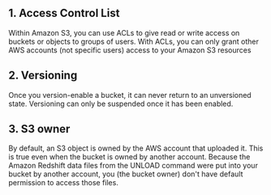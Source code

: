 ## 1. Access Control List
Within Amazon S3, you can use ACLs to give read or write access on buckets or objects to groups of users. With ACLs, you can only grant other AWS accounts (not specific users) access to your Amazon S3 resources

## 2. Versioning
Once you version-enable a bucket, it can never return to an unversioned state. Versioning can only be suspended once it has been enabled.

## 3. S3 owner
By default, an S3 object is owned by the AWS account that uploaded it. This is true even when the bucket is owned by another account. Because the Amazon Redshift data files from the UNLOAD command were put into your bucket by another account, you (the bucket owner) don't have default permission to access those files.
